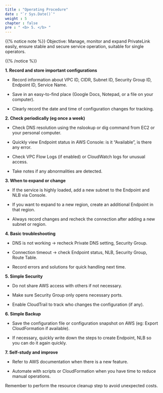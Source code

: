 ```yaml
---
title : "Operating Procedure"
date : "`r Sys.Date()`"
weight : 5
chapter : false
pre : " <b> 5. </b> "
---
```


{{% notice note %}}
Objective: Manage, monitor and expand PrivateLink easily, ensure stable and secure service operation, suitable for single operators.

{{% /notice %}}

**1. Record and store important configurations**
+ Record information about VPC ID, CIDR, Subnet ID, Security Group ID, Endpoint ID, Service Name.

+ Save in an easy-to-find place (Google Docs, Notepad, or a file on your computer).

+ Clearly record the date and time of configuration changes for tracking.

**2. Check periodically (eg once a week)**
+ Check DNS resolution using the nslookup or dig command from EC2 or your personal computer.

+ Quickly view Endpoint status in AWS Console: is it “Available”, is there any error.

+ Check VPC Flow Logs (if enabled) or CloudWatch logs for unusual access.

+ Take notes if any abnormalities are detected.

**3. When to expand or change**

+ If the service is highly loaded, add a new subnet to the Endpoint and NLB via Console.

+ If you want to expand to a new region, create an additional Endpoint in that region.

+ Always record changes and recheck the connection after adding a new subnet or region.

**4. Basic troubleshooting**
+ DNS is not working → recheck Private DNS setting, Security Group.

+ Connection timeout → check Endpoint status, NLB, Security Group, Route Table.

+ Record errors and solutions for quick handling next time.

**5. Simple Security**
+ Do not share AWS access with others if not necessary.

+ Make sure Security Group only opens necessary ports.

+ Enable CloudTrail to track who changes the configuration (if any).

**6. Simple Backup**
+ Save the configuration file or configuration snapshot on AWS (eg: Export CloudFormation if available).

+ If necessary, quickly write down the steps to create Endpoint, NLB so you can do it again quickly.

**7. Self-study and improve**
+ Refer to AWS documentation when there is a new feature.

+ Automate with scripts or CloudFormation when you have time to reduce manual operations.

Remember to perform the resource cleanup step to avoid unexpected costs.